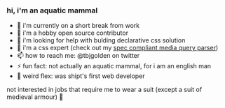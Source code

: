### hi, i'm an aquatic mammal

- 🔭 i'm currently on a short break from work
- 👯 i'm a hobby open source contributor
- 🤔 i'm looking for help with bulding declarative css solution
- 💬 i'm a css expert (check out my [spec compliant media query parser](https://github.com/tbjgolden/media-query-parser))
- 📫 how to reach me: @tbjgolden on twitter
- ⚡ fun fact: not actually an aquatic mammal, for i am an english man
- 💪 weird flex: was shipt's first web developer

not interested in jobs that require me to wear a suit (except a suit of medieval armour) 💂
